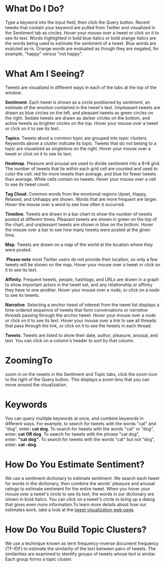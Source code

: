 # What Do I Do?

Type a keyword into the input field, then click the Query button. Recent tweets that contain your keyword are pulled from Twitter and visualized in the Sentiment tab as circles. Hover your mouse over a tweet or click on it to see its text. Words highlighted in bold blue italics or bold orange italics are the words being used to estimate the sentiment of a tweet. Blue words are evaluted as-is. Orange words are evaluated as though they are negated, for example, "happy" versus "not happy".

# What Am I Seeing?

Tweets are visualized in different ways in each of the tabs at the top of the window.

**Sentiment**. Each tweet is shown as a circle positioned by *sentiment*, an estimate of the emotion contained in the tweet's text. Unpleasant tweets are drawn as blue circles on the left, and pleasant tweets as green circles on the right. Sedate tweets are drawn as darker circles on the bottom, and active tweets as brighter circles on the top. Hover your mouse over a tweet or click on it to see its text.

**Topics**. Tweets about a common topic are grouped into *topic clusters*. Keywords above a cluster indicate its topic. Tweets that do not belong to a topic are visualized as *singletons* on the right. Hover your mouse over a tweet or click on it to see its text.

**Heatmap**. Pleasure and arousal are used to divide sentiment into a 8×8 grid. The number of tweets that lie within each grid cell are counted and used to color the cell: red for more tweets than average, and blue for fewer tweets than average. White cells contain no tweets. Hover your mouse over a cell to see its tweet count.

**Tag Cloud**. Common words from the emotional regions Upset, Happy, Relaxed, and Unhappy are shown. Words that are more frequent are larger. Hover the mouse over a word to see how often it occurred.

**Timeline**. Tweets are drawn in a bar chart to show the number of tweets posted at different times. Pleasant tweets are shown in green on the top of the chart, and unpleasant tweets are shown in blue on the bottom. Hover the mouse over a bar to see how many tweets were posted at the given time.

**Map**. Tweets are drawn on a map of the world at the location where they were posted.

 **Please note** most Twitter users do not provide their location, so only a few tweets will be shown on the map. Hover your mouse over a tweet or click on it to see its text.

**Affinity**. Frequent tweets, people, hashtags, and URLs are drawn in a graph to show important actors in the tweet set, and any relationship or affinity they have to one another. Hover your mouse over a node, or click on a node to see its tweets.

**Narrative**. Selecting a *anchor tweet* of interest from the tweet list displays a time-ordered sequence of tweets that form conversations or *narrative threads* passing through the anchor tweet. Hover your mouse over a node or click on it to see its text. Hover your mouse over a link to see all threads that pass through the link, or click on it to see the tweets in each thread.

**Tweets**. Tweets are listed to show their date, author, pleasure, arousal, and text. You can click on a column's header to sort by that column.

# ZoomingTo

 zoom in on the tweets in the Sentiment and Topic tabs, click the zoom icon to the right of the Query button. This displays a zoom lens that you can move around the visualization.

# Keywords

You can query multiple keywords at once, and combine keywords in different ways. For example, to search for tweets with the words "cat" and "dog", enter: **cat dog**. To search for tweets with the words "cat" or "dog", enter: **cat OR dog**. To search for tweets with the phrase "cat dog", enter: **"cat dog"**. To search for tweets with the words "cat" but not "dog", enter: **cat -dog**.

# How Do You Estimate Sentiment?

We use a sentiment dictionary to estimate sentiment. We search each tweet for words in the dictionary, then combine the words' pleasure and arousal ratings to estimate sentiment for the entire tweet. When you hover your mouse over a tweet's circle to see its text, the words in our dictionary are shown in bold italics. You can click on a tweet's circle to bring up a dialog that gives even more information.To learn more details about how our estimates work, take a look at the [tweet visualization web page](http://www.csc.ncsu.edu/faculty/healey/tweet_viz).

# How Do You Build Topic Clusters?

We use a technique known as term frequency-inverse document frequency (TF-IDF) to estimate the similarity of the text between pairs of tweets. The similarities are examined to identify groups of tweets whose text is similar. Each group forms a topic cluster. 